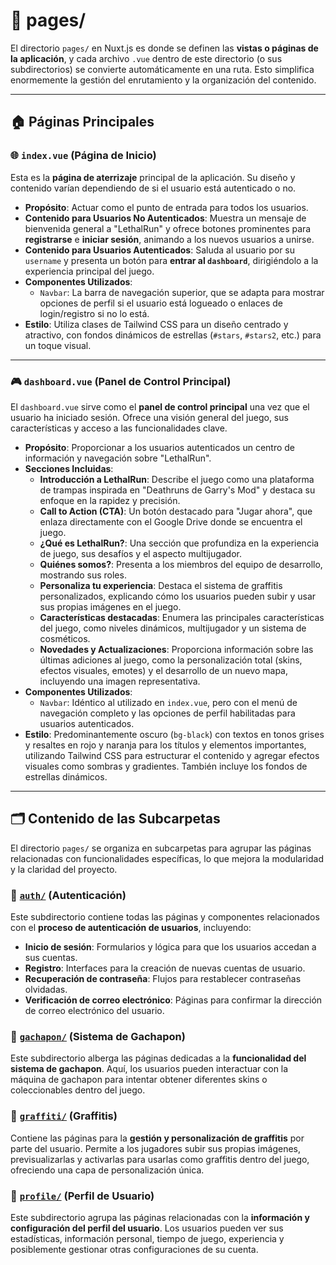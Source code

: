# 📄 pages/

El directorio `pages/` en Nuxt.js es donde se definen las **vistas o páginas de la aplicación**, y cada archivo `.vue` dentro de este directorio (o sus subdirectorios) se convierte automáticamente en una ruta. Esto simplifica enormemente la gestión del enrutamiento y la organización del contenido.

---

## 🏠 Páginas Principales

### 🌐 `index.vue` (Página de Inicio)

Esta es la **página de aterrizaje** principal de la aplicación. Su diseño y contenido varían dependiendo de si el usuario está autenticado o no.

* **Propósito**: Actuar como el punto de entrada para todos los usuarios.
* **Contenido para Usuarios No Autenticados**: Muestra un mensaje de bienvenida general a "LethalRun" y ofrece botones prominentes para **registrarse** e **iniciar sesión**, animando a los nuevos usuarios a unirse.
* **Contenido para Usuarios Autenticados**: Saluda al usuario por su `username` y presenta un botón para **entrar al `dashboard`**, dirigiéndolo a la experiencia principal del juego.
* **Componentes Utilizados**:
    * `Navbar`: La barra de navegación superior, que se adapta para mostrar opciones de perfil si el usuario está logueado o enlaces de login/registro si no lo está.
* **Estilo**: Utiliza clases de Tailwind CSS para un diseño centrado y atractivo, con fondos dinámicos de estrellas (`#stars`, `#stars2`, etc.) para un toque visual.

---

### 🎮 `dashboard.vue` (Panel de Control Principal)

El `dashboard.vue` sirve como el **panel de control principal** una vez que el usuario ha iniciado sesión. Ofrece una visión general del juego, sus características y acceso a las funcionalidades clave.

* **Propósito**: Proporcionar a los usuarios autenticados un centro de información y navegación sobre "LethalRun".
* **Secciones Incluidas**:
    * **Introducción a LethalRun**: Describe el juego como una plataforma de trampas inspirada en "Deathruns de Garry's Mod" y destaca su enfoque en la rapidez y precisión.
    * **Call to Action (CTA)**: Un botón destacado para "Jugar ahora", que enlaza directamente con el Google Drive donde se encuentra el juego.
    * **¿Qué es LethalRun?**: Una sección que profundiza en la experiencia de juego, sus desafíos y el aspecto multijugador.
    * **Quiénes somos?**: Presenta a los miembros del equipo de desarrollo, mostrando sus roles.
    * **Personaliza tu experiencia**: Destaca el sistema de graffitis personalizados, explicando cómo los usuarios pueden subir y usar sus propias imágenes en el juego.
    * **Características destacadas**: Enumera las principales características del juego, como niveles dinámicos, multijugador y un sistema de cosméticos.
    * **Novedades y Actualizaciones**: Proporciona información sobre las últimas adiciones al juego, como la personalización total (skins, efectos visuales, emotes) y el desarrollo de un nuevo mapa, incluyendo una imagen representativa.
* **Componentes Utilizados**:
    * `Navbar`: Idéntico al utilizado en `index.vue`, pero con el menú de navegación completo y las opciones de perfil habilitadas para usuarios autenticados.
* **Estilo**: Predominantemente oscuro (`bg-black`) con textos en tonos grises y resaltes en rojo y naranja para los títulos y elementos importantes, utilizando Tailwind CSS para estructurar el contenido y agregar efectos visuales como sombras y gradientes. También incluye los fondos de estrellas dinámicos.

---

## 🗂️ Contenido de las Subcarpetas

El directorio `pages/` se organiza en subcarpetas para agrupar las páginas relacionadas con funcionalidades específicas, lo que mejora la modularidad y la claridad del proyecto.

### 🔐 [`auth/`](./auth/README.md) (Autenticación)

Este subdirectorio contiene todas las páginas y componentes relacionados con el **proceso de autenticación de usuarios**, incluyendo:

* **Inicio de sesión**: Formularios y lógica para que los usuarios accedan a sus cuentas.
* **Registro**: Interfaces para la creación de nuevas cuentas de usuario.
* **Recuperación de contraseña**: Flujos para restablecer contraseñas olvidadas.
* **Verificación de correo electrónico**: Páginas para confirmar la dirección de correo electrónico del usuario.

### 🎰 [`gachapon/`](./gachapon/README.md) (Sistema de Gachapon)

Este subdirectorio alberga las páginas dedicadas a la **funcionalidad del sistema de gachapon**. Aquí, los usuarios pueden interactuar con la máquina de gachapon para intentar obtener diferentes skins o coleccionables dentro del juego.

### 🎨 [`graffiti/`](./graffiti/README.md) (Graffitis)

Contiene las páginas para la **gestión y personalización de graffitis** por parte del usuario. Permite a los jugadores subir sus propias imágenes, previsualizarlas y activarlas para usarlas como graffitis dentro del juego, ofreciendo una capa de personalización única.

### 👤 [`profile/`](./profile/README.md) (Perfil de Usuario)

Este subdirectorio agrupa las páginas relacionadas con la **información y configuración del perfil del usuario**. Los usuarios pueden ver sus estadísticas, información personal, tiempo de juego, experiencia y posiblemente gestionar otras configuraciones de su cuenta.